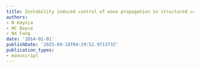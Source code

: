 ```yaml
---
title: Instability induced control of wave propagation in structured composites
authors:
- N Kaynia
- MC Boyce
- NX Fang
date: '2014-01-01'
publishDate: '2025-09-18T04:29:52.971373Z'
publication_types:
- manuscript
---
```


